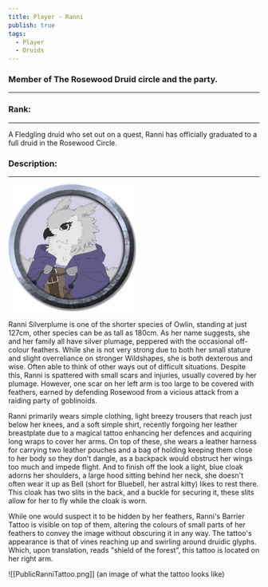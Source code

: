 ```yaml
---
title: Player - Ranni
publish: true
tags:
  - Player
  - Druids
---
```

### Member of The Rosewood Druid circle and the party.
---
### Rank:
---
A Fledgling druid who set out on a quest, Ranni has officially graduated to a full druid in the Rosewood Circle.
### Description:
---

![flag](PublicRanniToken.png)


Ranni Silverplume is one of the shorter species of Owlin, standing at just 127cm, other species can be as tall as 180cm. As her name suggests, she and her family all have silver plumage, peppered with the occasional off-colour feathers. While she is not very strong due to both her small stature and slight overreliance on stronger Wildshapes, she is both dexterous and wise. Often able to think of other ways out of difficult situations. Despite this, Ranni is spattered with small scars and injuries, usually covered by her plumage. However, one scar on her left arm is too large to be covered with feathers, earned by defending Rosewood from a vicious attack from a raiding party of goblinoids. 

Ranni primarily wears simple clothing, light breezy trousers that reach just below her knees, and a soft simple shirt, recently forgoing her leather breastplate due to a magical tattoo enhancing her defences and acquiring long wraps to cover her arms. On top of these, she wears a leather harness for carrying two leather pouches and a bag of holding keeping them close to her body so they don't dangle, as a backpack would obstruct her wings too much and impede flight. And to finish off the look a light, blue cloak adorns her shoulders, a large hood sitting behind her neck, she doesn't often wear it up as Bell (short for Bluebell, her astral kitty) likes to rest there. This cloak has two slits in the back, and a buckle for securing it, these slits allow for her to fly while the cloak is worn. 

While one would suspect it to be hidden by her feathers, Ranni's Barrier Tattoo is visible on top of them, altering the colours of small parts of her feathers to convey the image without obscuring it in any way. The tattoo's appearance is that of vines reaching up and swirling around druidic glyphs. Which, upon translation, reads "shield of the forest", this tattoo is located on her right arm.

![[PublicRanniTattoo.png]]
 (an image of what the tattoo looks like)